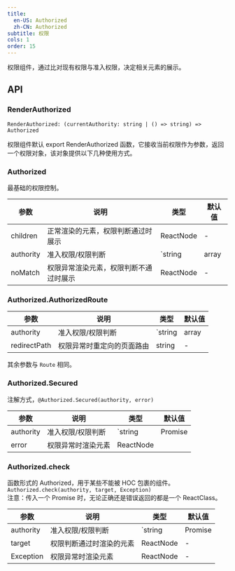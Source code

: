 ```yaml
---
title:
  en-US: Authorized
  zh-CN: Authorized
subtitle: 权限
cols: 1
order: 15
---
```


权限组件，通过比对现有权限与准入权限，决定相关元素的展示。

## API

### RenderAuthorized

`RenderAuthorized: (currentAuthority: string | () => string) => Authorized`

权限组件默认 export RenderAuthorized 函数，它接收当前权限作为参数，返回一个权限对象，该对象提供以下几种使用方式。

### Authorized

最基础的权限控制。

| 参数      | 说明                                   | 类型                                                       | 默认值 |
| --------- | -------------------------------------- | ---------------------------------------------------------- | ------ |
| children  | 正常渲染的元素，权限判断通过时展示     | ReactNode                                                  | -      |
| authority | 准入权限/权限判断                      | `string | array | Promise | (currentAuthority) => boolean` | -      |
| noMatch   | 权限异常渲染元素，权限判断不通过时展示 | ReactNode                                                  | -      |

### Authorized.AuthorizedRoute

| 参数         | 说明                       | 类型                                                       | 默认值 |
| ------------ | -------------------------- | ---------------------------------------------------------- | ------ |
| authority    | 准入权限/权限判断          | `string | array | Promise | (currentAuthority) => boolean` | -      |
| redirectPath | 权限异常时重定向的页面路由 | string                                                     | -      |

其余参数与 `Route` 相同。

### Authorized.Secured

注解方式，`@Authorized.Secured(authority, error)`

| 参数      | 说明               | 类型                                               | 默认值                   |
| --------- | ------------------ | -------------------------------------------------- | ------------------------ |
| authority | 准入权限/权限判断  | `string | Promise | (currentAuthority) => boolean` | -                        |
| error     | 权限异常时渲染元素 | ReactNode                                          | <Exception type="403" /> |

### Authorized.check

函数形式的 Authorized，用于某些不能被 HOC 包裹的组件。 `Authorized.check(authority, target, Exception)`  
注意：传入一个 Promise 时，无论正确还是错误返回的都是一个 ReactClass。

| 参数      | 说明                     | 类型                                               | 默认值 |
| --------- | ------------------------ | -------------------------------------------------- | ------ |
| authority | 准入权限/权限判断        | `string | Promise | (currentAuthority) => boolean` | -      |
| target    | 权限判断通过时渲染的元素 | ReactNode                                          | -      |
| Exception | 权限异常时渲染元素       | ReactNode                                          | -      |
